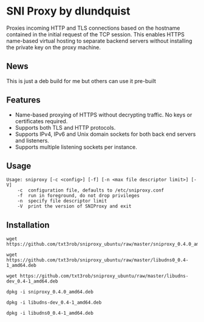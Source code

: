 SNI Proxy by dlundquist
=========

Proxies incoming HTTP and TLS connections based on the hostname contained in
the initial request of the TCP session. This enables HTTPS name-based virtual
hosting to separate backend servers without installing the private key on the
proxy machine.

News
----

This is just a deb build for me but others can use it pre-built

Features
--------
+ Name-based proxying of HTTPS without decrypting traffic. No keys or
  certificates required.
+ Supports both TLS and HTTP protocols.
+ Supports IPv4, IPv6 and Unix domain sockets for both back end servers and
  listeners.
+ Supports multiple listening sockets per instance.

Usage
-----

    Usage: sniproxy [-c <config>] [-f] [-n <max file descriptor limit>] [-V]
        -c  configuration file, defaults to /etc/sniproxy.conf
        -f  run in foreground, do not drop privileges
        -n  specify file descriptor limit
        -V  print the version of SNIProxy and exit


Installation
------------
```
wget https://github.com/txt3rob/sniproxy_ubuntu/raw/master/sniproxy_0.4.0_amd64.deb

wget https://github.com/txt3rob/sniproxy_ubuntu/raw/master/libudns0_0.4-1_amd64.deb

wget https://github.com/txt3rob/sniproxy_ubuntu/raw/master/libudns-dev_0.4-1_amd64.deb

dpkg -i sniproxy_0.4.0_amd64.deb

dpkg -i libudns-dev_0.4-1_amd64.deb

dpkg -i libudns0_0.4-1_amd64.deb
```

